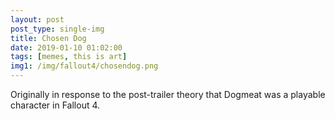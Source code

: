 ```yaml
---
layout: post
post_type: single-img
title: Chosen Dog
date: 2019-01-10 01:02:00
tags: [memes, this is art]
img1: /img/fallout4/chosendog.png
---
```

Originally in response to the post-trailer theory that Dogmeat was a playable character in Fallout 4.
